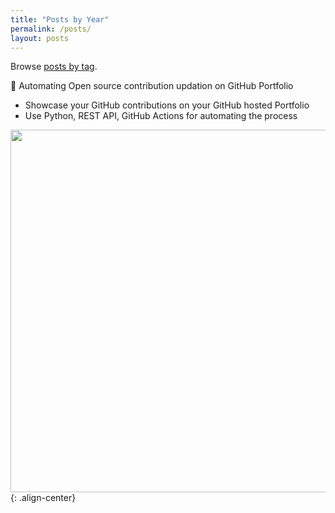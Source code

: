 ```yaml
---
title: "Posts by Year"
permalink: /posts/
layout: posts
---
```


Browse [posts by tag](https://sqali.github.io/tags/).

🤖 Automating Open source contribution updation on GitHub Portfolio

- Showcase your GitHub contributions on your GitHub hosted Portfolio
- Use Python, REST API, GitHub Actions for automating the process

<img src="https://sqali.github.io/assets/images/blogs/Contribution Extraction.png" width="580">{: .align-center}

